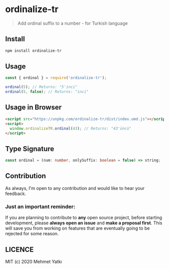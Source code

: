 # ordinalize-tr

> Add ordinal suffix to a number - for Turkish language

## Install

```bash
npm install ordinalize-tr
```

## Usage

```js
const { ordinal } = require('ordinalize-tr');

ordinal(5); // Returns: "5'inci"
ordinal(5, false); // Returns: "inci"
```

## Usage in Browser

```html
<script src="https://unpkg.com/ordinalize-tr/dist/index.umd.js"></script>
<script>
  window.ordinalizeTR.ordinal(43); // Returns: "43'üncü"
</script>
```

## Type Signature

```ts
const ordinal = (num: number, onlySuffix: boolean = false) => string;
```

## Contribution

As always, I'm open to any contribution and would like to hear your feedback.

### Just an important reminder:

If you are planning to contribute to **any** open source project,
before starting development, please **always open an issue** and **make a proposal first**.
This will save you from working on features that are eventually going to be rejected for some reason.

## LICENCE

MIT (c) 2020 Mehmet Yatkı

